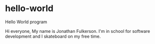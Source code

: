 # hello-world
Hello World program

Hi everyone,
My name is Jonathan Fulkerson. I'm in school for software development and I skateboard on my free time.
